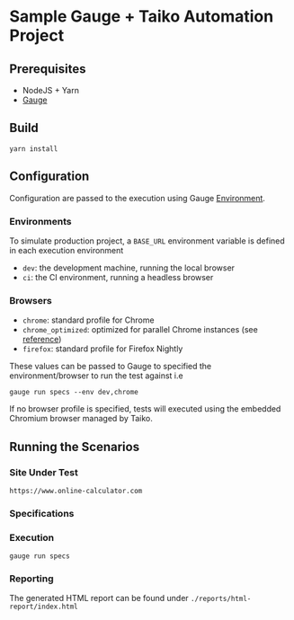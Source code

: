 # Sample Gauge + Taiko Automation Project

## Prerequisites
- NodeJS + Yarn
- [Gauge](https://docs.gauge.org/getting_started/installing-gauge.html)

## Build
    
    yarn install

## Configuration
Configuration are passed to the execution using Gauge [Environment](https://docs.gauge.org/configuration.html).

### Environments
To simulate production project, a `BASE_URL` environment variable is defined in each execution environment
- `dev`: the development machine, running the local browser
- `ci`: the CI environment, running a headless browser

### Browsers
- `chrome`: standard profile for Chrome
- `chrome_optimized`: optimized for parallel Chrome instances (see [reference](https://docs.taiko.dev/frequently_asked_questions/#how-can-i-optimize-chrome-instances-for-parallel-runs%3F))
- `firefox`: standard profile for Firefox Nightly

These values can be passed to Gauge to specified the environment/browser to run the test against i.e

    gauge run specs --env dev,chrome

If no browser profile is specified, tests will executed using the embedded Chromium browser managed by Taiko.

## Running the Scenarios

### Site Under Test

    https://www.online-calculator.com


### Specifications

### Execution

    gauge run specs

### Reporting
The generated HTML report can be found under `./reports/html-report/index.html`